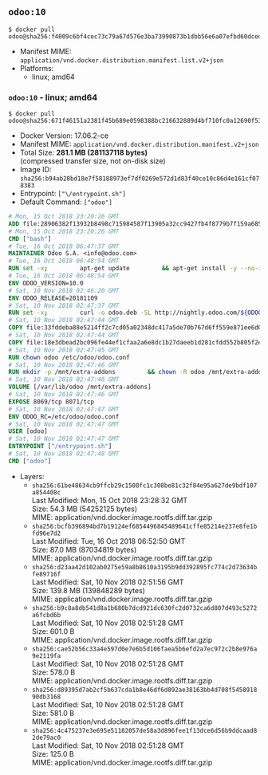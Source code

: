 ## `odoo:10`

```console
$ docker pull odoo@sha256:f4009c6bf4cec73c79a67d576e3ba73990873b1dbb56e6a07efbd60dced5e596
```

-	Manifest MIME: `application/vnd.docker.distribution.manifest.list.v2+json`
-	Platforms:
	-	linux; amd64

### `odoo:10` - linux; amd64

```console
$ docker pull odoo@sha256:671f46151a2381f45b689e0598388bc216632889d4bf710fc0a12690f53a85ab
```

-	Docker Version: 17.06.2-ce
-	Manifest MIME: `application/vnd.docker.distribution.manifest.v2+json`
-	Total Size: **281.1 MB (281137118 bytes)**  
	(compressed transfer size, not on-disk size)
-	Image ID: `sha256:b94ab28bd18e7f58188973ef7df0269e572d1d83f40ce10c86d4e161cf078383`
-	Entrypoint: `["\/entrypoint.sh"]`
-	Default Command: `["odoo"]`

```dockerfile
# Mon, 15 Oct 2018 23:20:26 GMT
ADD file:28906382f13932b8498c715984587f13905a32cc9427fb4f8779b7f159a68580 in / 
# Mon, 15 Oct 2018 23:20:26 GMT
CMD ["bash"]
# Tue, 16 Oct 2018 06:47:37 GMT
MAINTAINER Odoo S.A. <info@odoo.com>
# Tue, 16 Oct 2018 06:48:54 GMT
RUN set -x;         apt-get update         && apt-get install -y --no-install-recommends             ca-certificates             curl             node-less             python-gevent             python-pip             python-renderpm             python-support             python-watchdog         && curl -o wkhtmltox.deb -SL http://nightly.odoo.com/extra/wkhtmltox-0.12.1.2_linux-jessie-amd64.deb         && echo '40e8b906de658a2221b15e4e8cd82565a47d7ee8 wkhtmltox.deb' | sha1sum -c -         && dpkg --force-depends -i wkhtmltox.deb         && apt-get -y install -f --no-install-recommends         && apt-get purge -y --auto-remove -o APT::AutoRemove::RecommendsImportant=false -o APT::AutoRemove::SuggestsImportant=false npm         && rm -rf /var/lib/apt/lists/* wkhtmltox.deb         && pip install psycogreen==1.0
# Tue, 16 Oct 2018 06:48:54 GMT
ENV ODOO_VERSION=10.0
# Sat, 10 Nov 2018 02:46:20 GMT
ENV ODOO_RELEASE=20181109
# Sat, 10 Nov 2018 02:47:37 GMT
RUN set -x;         curl -o odoo.deb -SL http://nightly.odoo.com/${ODOO_VERSION}/nightly/deb/odoo_${ODOO_VERSION}.${ODOO_RELEASE}_all.deb         && echo '8b24a5a3e36aed8986d3d6b19c8a255ee72cd658 odoo.deb' | sha1sum -c -         && dpkg --force-depends -i odoo.deb         && apt-get update         && apt-get -y install -f --no-install-recommends         && rm -rf /var/lib/apt/lists/* odoo.deb
# Sat, 10 Nov 2018 02:47:44 GMT
COPY file:33fddeba88e5214ff2c7cd05a02348dc417a5de70b767d6ff559e871ee6d046a in / 
# Sat, 10 Nov 2018 02:47:44 GMT
COPY file:18e3dbead2bc096fe44ef1cfaa2a6e8dc1b27daeeb1d281cfdd552b805f2e767 in /etc/odoo/ 
# Sat, 10 Nov 2018 02:47:45 GMT
RUN chown odoo /etc/odoo/odoo.conf
# Sat, 10 Nov 2018 02:47:46 GMT
RUN mkdir -p /mnt/extra-addons         && chown -R odoo /mnt/extra-addons
# Sat, 10 Nov 2018 02:47:46 GMT
VOLUME [/var/lib/odoo /mnt/extra-addons]
# Sat, 10 Nov 2018 02:47:46 GMT
EXPOSE 8069/tcp 8071/tcp
# Sat, 10 Nov 2018 02:47:47 GMT
ENV ODOO_RC=/etc/odoo/odoo.conf
# Sat, 10 Nov 2018 02:47:47 GMT
USER [odoo]
# Sat, 10 Nov 2018 02:47:47 GMT
ENTRYPOINT ["/entrypoint.sh"]
# Sat, 10 Nov 2018 02:47:48 GMT
CMD ["odoo"]
```

-	Layers:
	-	`sha256:61be48634cb9ffcb29c1508fc1c308be81c32f84e95a627de9bdf107a854408c`  
		Last Modified: Mon, 15 Oct 2018 23:28:32 GMT  
		Size: 54.3 MB (54252125 bytes)  
		MIME: application/vnd.docker.image.rootfs.diff.tar.gzip
	-	`sha256:bcfb396894bd7b19124ef6854496845489641cffe85214e237e8fe1bfd96e7d2`  
		Last Modified: Tue, 16 Oct 2018 06:52:50 GMT  
		Size: 87.0 MB (87034819 bytes)  
		MIME: application/vnd.docker.image.rootfs.diff.tar.gzip
	-	`sha256:d23aa42d102ab0275e59a8b8610a3195b9dd392895fc774c2d73634bfe89716f`  
		Last Modified: Sat, 10 Nov 2018 02:51:56 GMT  
		Size: 139.8 MB (139848289 bytes)  
		MIME: application/vnd.docker.image.rootfs.diff.tar.gzip
	-	`sha256:b9c8a8db541d8a1b680b7dcd921dc630fc2d0732ca6d807d493c5272a6fcbd6b`  
		Last Modified: Sat, 10 Nov 2018 02:51:28 GMT  
		Size: 601.0 B  
		MIME: application/vnd.docker.image.rootfs.diff.tar.gzip
	-	`sha256:cae52b56c33a4e597d0e7e6b5d106faea5b6efd2a7ec972c2b8e976a9e2119fa`  
		Last Modified: Sat, 10 Nov 2018 02:51:28 GMT  
		Size: 578.0 B  
		MIME: application/vnd.docker.image.rootfs.diff.tar.gzip
	-	`sha256:d89395d7ab2cf5b637cda1b8e46df6d892ae38163bb4d708f545891890db3168`  
		Last Modified: Sat, 10 Nov 2018 02:51:28 GMT  
		Size: 581.0 B  
		MIME: application/vnd.docker.image.rootfs.diff.tar.gzip
	-	`sha256:4c475237e3e695e51182057de58a3d896fee1f13dce6d56b9ddcaad82de79ac0`  
		Last Modified: Sat, 10 Nov 2018 02:51:28 GMT  
		Size: 125.0 B  
		MIME: application/vnd.docker.image.rootfs.diff.tar.gzip
